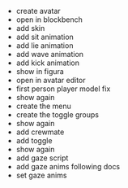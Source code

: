 - create avatar
- open in blockbench
- add skin
- add sit animation
- add lie animation
- add wave animation
- add kick animation
- show in figura
- open in avatar editor
- first person player model fix
- show again
- create the menu
- create the toggle groups
- show again
- add crewmate
- add toggle
- show again
- add gaze script
- add gaze anims following docs
- set gaze anims
